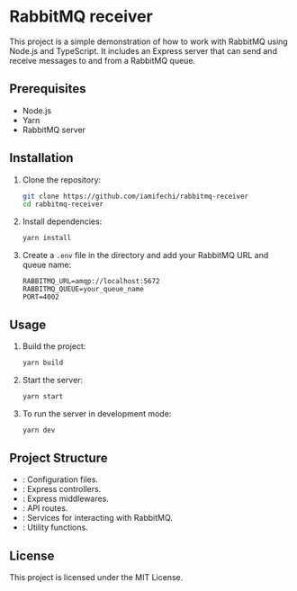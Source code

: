 # RabbitMQ receiver

This project is a simple demonstration of how to work with RabbitMQ using Node.js and TypeScript. It includes an Express server that can send and receive messages to and from a RabbitMQ queue.

## Prerequisites

- Node.js
- Yarn
- RabbitMQ server

## Installation

1. Clone the repository:
    ```sh
    git clone https://github.com/iamifechi/rabbitmq-receiver
    cd rabbitmq-receiver
    ```

2. Install dependencies:
    ```sh
    yarn install
    ```

3. Create a `.env` file in the  directory and add your RabbitMQ URL and queue name:
    ```env
    RABBITMQ_URL=amqp://localhost:5672
    RABBITMQ_QUEUE=your_queue_name
    PORT=4002
    ```

## Usage

1. Build the project:
    ```sh
    yarn build
    ```

2. Start the server:
    ```sh
    yarn start
    ```

3. To run the server in development mode:
    ```sh
    yarn dev
    ```

## Project Structure

- : Configuration files.
- : Express controllers.
- : Express middlewares.
- : API routes.
- : Services for interacting with RabbitMQ.
- : Utility functions.

## License

This project is licensed under the MIT License.
